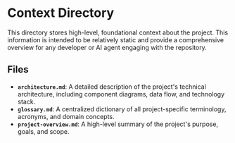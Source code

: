 # Context Directory

This directory stores high-level, foundational context about the project. This information is intended to be relatively static and provide a comprehensive overview for any developer or AI agent engaging with the repository.

## Files

-   **`architecture.md`**: A detailed description of the project's technical architecture, including component diagrams, data flow, and technology stack.
-   **`glossary.md`**: A centralized dictionary of all project-specific terminology, acronyms, and domain concepts.
-   **`project-overview.md`**: A high-level summary of the project's purpose, goals, and scope.